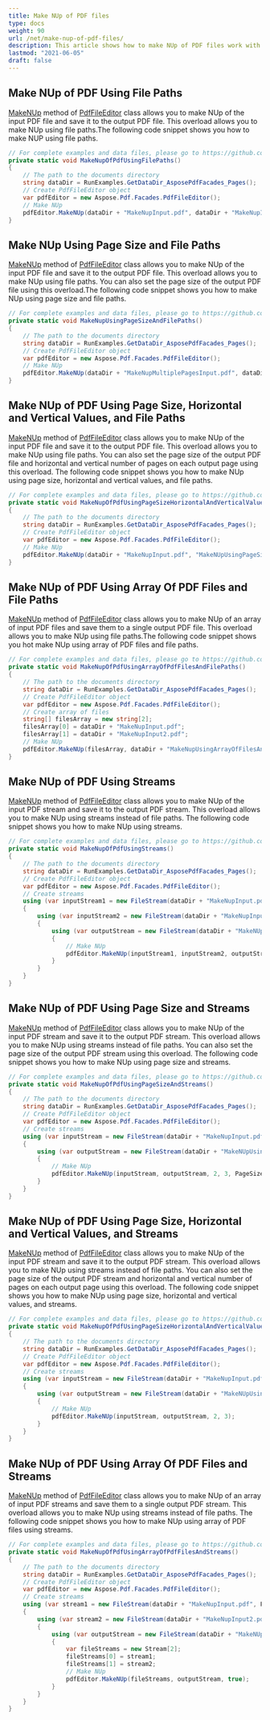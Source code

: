 ```yaml
---
title: Make NUp of PDF files
type: docs
weight: 90
url: /net/make-nup-of-pdf-files/
description: This article shows how to make NUp of PDF files work with Aspose.PDF Facades using PdfFileEditor class.
lastmod: "2021-06-05"
draft: false
---
```

<script type="application/ld+json">
{
    "@context": "https://schema.org",
    "@type": "TechArticle",
    "headline": "Make NUp of PDF files",
    "alternativeHeadline": "Create NUp PDFs with Flexible Input Methods",
    "abstract": "The NUp feature in Aspose.PDF for .NET allows users to efficiently combine multiple PDF files into a single output document, customizing page size and layout configurations. This functionality supports both file paths and streams, enabling flexible integration into various workflows while enhancing document presentation",
    "author": {
        "@type": "Person",
        "name": "Anastasiia Holub",
        "givenName": "Anastasiia",
        "familyName": "Holub",
        "url": "https://www.linkedin.com/in/anastasiia-holub-750430225/"
    },
    "genre": "pdf document generation",
    "wordcount": "895",
    "proficiencyLevel": "Beginner",
    "publisher": {
        "@type": "Organization",
        "name": "Aspose.PDF for .NET",
        "url": "https://products.aspose.com/pdf",
        "logo": "https://www.aspose.cloud/templates/aspose/img/products/pdf/aspose_pdf-for-net.svg",
        "alternateName": "Aspose",
        "sameAs": [
            "https://facebook.com/aspose.pdf/",
            "https://twitter.com/asposepdf",
            "https://www.youtube.com/channel/UCmV9sEg_QWYPi6BJJs7ELOg/featured",
            "https://www.linkedin.com/company/aspose",
            "https://stackoverflow.com/questions/tagged/aspose",
            "https://aspose.quora.com/",
            "https://aspose.github.io/"
        ],
        "contactPoint": [
            {
                "@type": "ContactPoint",
                "telephone": "+1 903 306 1676",
                "contactType": "sales",
                "areaServed": "US",
                "availableLanguage": "en"
            },
            {
                "@type": "ContactPoint",
                "telephone": "+44 141 628 8900",
                "contactType": "sales",
                "areaServed": "GB",
                "availableLanguage": "en"
            },
            {
                "@type": "ContactPoint",
                "telephone": "+61 2 8006 6987",
                "contactType": "sales",
                "areaServed": "AU",
                "availableLanguage": "en"
            }
        ]
    },
    "url": "/net/make-nup-of-pdf-files/",
    "mainEntityOfPage": {
        "@type": "WebPage",
        "@id": "/net/make-nup-of-pdf-files/"
    },
    "dateModified": "2024-11-25",
    "description": "Aspose.PDF can perform not only simple and easy tasks but also cope with more complex goals. Check the next section for advanced users and developers."
}
</script>

## Make NUp of PDF Using File Paths

[MakeNUp](https://reference.aspose.com/pdf/net/aspose.pdf.facades/pdffileeditor/methods/makenup/index) method of [PdfFileEditor](https://reference.aspose.com/pdf/net/aspose.pdf.facades/pdffileeditor) class allows you to make NUp of the input PDF file and save it to the output PDF file. This overload allows you to make NUp using file paths.The following code snippet shows you how to make NUP using file paths.

```csharp
// For complete examples and data files, please go to https://github.com/aspose-pdf/Aspose.PDF-for-.NET
private static void MakeNupOfPdfUsingFilePaths()
{
    // The path to the documents directory
    string dataDir = RunExamples.GetDataDir_AsposePdfFacades_Pages();
    // Create PdfFileEditor object
    var pdfEditor = new Aspose.Pdf.Facades.PdfFileEditor();
    // Make NUp
    pdfEditor.MakeNUp(dataDir + "MakeNupInput.pdf", dataDir + "MakeNupInput2.pdf", "MakeNUpUsingPaths_out.pdf");
}
```

## Make NUp Using Page Size and File Paths

[MakeNUp](https://reference.aspose.com/pdf/net/aspose.pdf.facades/pdffileeditor/methods/makenup/index) method of [PdfFileEditor](https://reference.aspose.com/pdf/net/aspose.pdf.facades/pdffileeditor) class allows you to make NUp of the input PDF file and save it to the output PDF file. This overload allows you to make NUp using file paths. You can also set the page size of the output PDF file using this overload.The following code snippet shows you how to make NUp using page size and file paths.

```csharp
// For complete examples and data files, please go to https://github.com/aspose-pdf/Aspose.PDF-for-.NET
private static void MakeNupUsingPageSizeAndFilePaths()
{
    // The path to the documents directory
    string dataDir = RunExamples.GetDataDir_AsposePdfFacades_Pages();
    // Create PdfFileEditor object
    var pdfEditor = new Aspose.Pdf.Facades.PdfFileEditor();
    // Make NUp
    pdfEditor.MakeNUp(dataDir + "MakeNupMultiplePagesInput.pdf", dataDir + "MakeNUpUsingPageSizeAndPaths_out.pdf", 2, 3, PageSize.A5);
}
```

## Make NUp of PDF Using Page Size, Horizontal and Vertical Values, and File Paths

[MakeNUp](https://reference.aspose.com/pdf/net/aspose.pdf.facades/pdffileeditor/methods/makenup/index) method of [PdfFileEditor](https://reference.aspose.com/pdf/net/aspose.pdf.facades/pdffileeditor) class allows you to make NUp of the input PDF file and save it to the output PDF file. This overload allows you to make NUp using file paths. You can also set the page size of the output PDF file and horizontal and vertical number of pages on each output page using this overload. The following code snippet shows you how to make NUp using page size, horizontal and vertical values, and file paths.

```csharp
// For complete examples and data files, please go to https://github.com/aspose-pdf/Aspose.PDF-for-.NET
private static void MakeNupOfPdfUsingPageSizeHorizontalAndVerticalValuesAndFilePaths()
{
    // The path to the documents directory
    string dataDir = RunExamples.GetDataDir_AsposePdfFacades_Pages();
    // Create PdfFileEditor object
    var pdfEditor = new Aspose.Pdf.Facades.PdfFileEditor();
    // Make NUp
    pdfEditor.MakeNUp(dataDir + "MakeNupInput.pdf", "MakeNUpUsingPageSizeHorizontalAndVerticalValues_out.pdf", 2, 3);
}
```

## Make NUp of PDF Using Array Of PDF Files and File Paths

[MakeNUp](https://reference.aspose.com/pdf/net/aspose.pdf.facades/pdffileeditor/methods/makenup/index) method of [PdfFileEditor](https://reference.aspose.com/pdf/net/aspose.pdf.facades/pdffileeditor) class allows you to make NUp of an array of input PDF files and save them to a single output PDF file. This overload allows you to make NUp using file paths.The following code snippet shows you hot make NUp using array of PDF files and file paths.

```csharp
// For complete examples and data files, please go to https://github.com/aspose-pdf/Aspose.PDF-for-.NET
private static void MakeNupOfPdfUsingArrayOfPdfFilesAndFilePaths()
{
    // The path to the documents directory
    string dataDir = RunExamples.GetDataDir_AsposePdfFacades_Pages();
    // Create PdfFileEditor object
    var pdfEditor = new Aspose.Pdf.Facades.PdfFileEditor();
    // Create array of files
    string[] filesArray = new string[2];
    filesArray[0] = dataDir + "MakeNupInput.pdf";
    filesArray[1] = dataDir + "MakeNupInput2.pdf";
    // Make NUp
    pdfEditor.MakeNUp(filesArray, dataDir + "MakeNupUsingArrayOfFilesAndPaths_out.pdf", true);
}
```

## Make NUp of PDF Using Streams

[MakeNUp](https://reference.aspose.com/pdf/net/aspose.pdf.facades/pdffileeditor/methods/makenup/index) method of [PdfFileEditor](https://reference.aspose.com/pdf/net/aspose.pdf.facades/pdffileeditor) class allows you to make NUp of the input PDF stream and save it to the output PDF stream. This overload allows you to make NUp using streams instead of file paths. The following code snippet shows you how to make NUp using streams.

```csharp
// For complete examples and data files, please go to https://github.com/aspose-pdf/Aspose.PDF-for-.NET
private static void MakeNupOfPdfUsingStreams()
{
    // The path to the documents directory
    string dataDir = RunExamples.GetDataDir_AsposePdfFacades_Pages();
    // Create PdfFileEditor object
    var pdfEditor = new Aspose.Pdf.Facades.PdfFileEditor();
    // Create streams
    using (var inputStream1 = new FileStream(dataDir + "MakeNupInput.pdf", FileMode.Open))
    {
        using (var inputStream2 = new FileStream(dataDir + "MakeNupInput2.pdf", FileMode.Open))
        {
            using (var outputStream = new FileStream(dataDir + "MakeNUpUsingStreams_out.pdf", FileMode.Create))
            {
                // Make NUp
                pdfEditor.MakeNUp(inputStream1, inputStream2, outputStream);
            }
        }
    }
}
```

## Make NUp of PDF Using Page Size and Streams

[MakeNUp](https://reference.aspose.com/pdf/net/aspose.pdf.facades/pdffileeditor/methods/makenup/index) method of [PdfFileEditor](https://reference.aspose.com/pdf/net/aspose.pdf.facades/pdffileeditor) class allows you to make NUp of the input PDF stream and save it to the output PDF stream. This overload allows you to make NUp using streams instead of file paths. You can also set the page size of the output PDF stream using this overload. The following code snippet shows you how to make NUp using page size and streams.

```csharp
// For complete examples and data files, please go to https://github.com/aspose-pdf/Aspose.PDF-for-.NET
private static void MakeNupOfPdfUsingPageSizeAndStreams()
{
    // The path to the documents directory
    string dataDir = RunExamples.GetDataDir_AsposePdfFacades_Pages();
    // Create PdfFileEditor object
    var pdfEditor = new Aspose.Pdf.Facades.PdfFileEditor();
    // Create streams
    using (var inputStream = new FileStream(dataDir + "MakeNupInput.pdf", FileMode.Open))
    {
        using (var outputStream = new FileStream(dataDir + "MakeNUpUsingPageSizeAndStreams_out.pdf", FileMode.Create))
        {
            // Make NUp
            pdfEditor.MakeNUp(inputStream, outputStream, 2, 3, PageSize.A5);    
        }    
    }
}
```

## Make NUp of PDF Using Page Size, Horizontal and Vertical Values, and Streams

[MakeNUp](https://reference.aspose.com/pdf/net/aspose.pdf.facades/pdffileeditor/methods/makenup/index) method of [PdfFileEditor](https://reference.aspose.com/pdf/net/aspose.pdf.facades/pdffileeditor) class allows you to make NUp of the input PDF stream and save it to the output PDF stream. This overload allows you to make NUp using streams instead of file paths. You can also set the page size of the output PDF stream and horizontal and vertical number of pages on each output page using this overload. The following code snippet shows you how to make NUp using page size, horizontal and vertical values, and streams.

```csharp
// For complete examples and data files, please go to https://github.com/aspose-pdf/Aspose.PDF-for-.NET
private static void MakeNupOfPdfUsingPageSizeHorizontalAndVerticalValuesAndStreams()
{
    // The path to the documents directory
    string dataDir = RunExamples.GetDataDir_AsposePdfFacades_Pages();
    // Create PdfFileEditor object
    var pdfEditor = new Aspose.Pdf.Facades.PdfFileEditor();
    // Create streams
    using (var inputStream = new FileStream(dataDir + "MakeNupInput.pdf", FileMode.Open))
    {
        using (var outputStream = new FileStream(dataDir + "MakeNUpUsingPageSizeHorizontalVerticalValuesAndStreams_out.pdf", FileMode.Create))
        {
            // Make NUp
            pdfEditor.MakeNUp(inputStream, outputStream, 2, 3); 
        }
    }
}
```

## Make NUp of PDF Using Array Of PDF Files and Streams

[MakeNUp](https://reference.aspose.com/pdf/net/aspose.pdf.facades/pdffileeditor/methods/makenup/index) method of [PdfFileEditor](https://reference.aspose.com/pdf/net/aspose.pdf.facades/pdffileeditor) class allows you to make NUp of an array of input PDF streams and save them to a single output PDF stream. This overload allows you to make NUp using streams instead of file paths. The following code snippet shows you how to make NUp using array of PDF files using streams.

```csharp
// For complete examples and data files, please go to https://github.com/aspose-pdf/Aspose.PDF-for-.NET
private static void MakeNupOfPdfUsingArrayOfPdfFilesAndStreams()
{
    // The path to the documents directory
    string dataDir = RunExamples.GetDataDir_AsposePdfFacades_Pages();
    // Create PdfFileEditor object
    var pdfEditor = new Aspose.Pdf.Facades.PdfFileEditor();
    // Create streams
    using (var stream1 = new FileStream(dataDir + "MakeNupInput.pdf", FileMode.Open))
    {
        using (var stream2 = new FileStream(dataDir + "MakeNupInput2.pdf", FileMode.Open))
        {
            using (var outputStream = new FileStream(dataDir + "MakeNUpUsingArrayOfFilesAndStreams_out.pdf", FileMode.Create))
            {
                var fileStreams = new Stream[2];
                fileStreams[0] = stream1;
                fileStreams[1] = stream2;
                // Make NUp
                pdfEditor.MakeNUp(fileStreams, outputStream, true);
            }
        }
    }
}
```